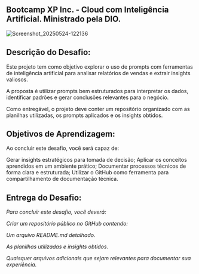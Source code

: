 ## Bootcamp XP Inc. - Cloud com Inteligência Artificial. Ministrado pela DIO.


![Screenshot_20250524-122136](https://github.com/user-attachments/assets/c76b202f-5b4a-4875-8244-b7935ead3339)


## Descrição do Desafio: 

Este projeto tem como objetivo explorar o uso de prompts com ferramentas de inteligência artificial para analisar relatórios de vendas e extrair insights valiosos.

A proposta é utilizar prompts bem estruturados para interpretar os dados, identificar padrões e gerar conclusões relevantes para o negócio.

Como entregável, o projeto deve conter um repositório organizado com as planilhas utilizadas, os prompts aplicados e os insights obtidos.

## Objetivos de Aprendizagem: 
Ao concluir este desafio, você será capaz de: 

Gerar insights estratégicos para tomada de decisão;
Aplicar os conceitos aprendidos em um ambiente prático;
Documentar processos técnicos de forma clara e estruturada; 
Utilizar o GitHub como ferramenta para compartilhamento de documentação técnica. 

## Entrega do Desafio:
*Para concluir este desafio, você deverá:*

*Criar um repositório público no GitHub contendo:*

*Um arquivo README.md detalhado.*

*As planilhas utilizadas e insights obtidos.*

*Quaisquer arquivos adicionais que sejam relevantes para documentar sua experiência.*



